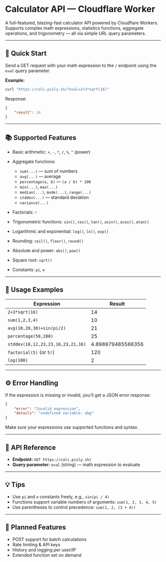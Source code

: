 # Calculator API — Cloudflare Worker

A full-featured, blazing-fast calculator API powered by Cloudflare Workers.
Supports complex math expressions, statistics functions, aggregate operations, and trigonometry — all via simple URL query parameters.

---

## 🚀 Quick Start

Send a GET request with your math expression to the `/` endpoint using the `eval` query parameter.

**Example:**

```bash
curl "https://calc.pixly.sh/?eval=2+3*sqrt(16)"
```

Response:

```json
{
	"result": 14
}
```

---

## 📚 Supported Features

- Basic arithmetic: `+`, `-`, `*`, `/`, `%`, `^` (power)
- Aggregate functions:

  - `sum(...)` — sum of numbers
  - `avg(...)` — average
  - `percentage(a, b)` — `(a / b) * 100`
  - `min(...)`, `max(...)`
  - `median(...)`, `mode(...)`, `range(...)`
  - `stddev(...)` — standard deviation
  - `variance(...)`

- Factorials: `!`
- Trigonometric functions: `sin()`, `cos()`, `tan()`, `asin()`, `acos()`, `atan()`
- Logarithmic and exponential: `log()`, `ln()`, `exp()`
- Rounding: `ceil()`, `floor()`, `round()`
- Absolute and power: `abs()`, `pow()`
- Square root: `sqrt()`
- Constants: `pi`, `e`

---

## 📝 Usage Examples

| Expression                        | Result            |
| --------------------------------- | ----------------- |
| `2+3*sqrt(16)`                    | 14                |
| `sum(1,2,3,4)`                    | 10                |
| `avg(10,20,30)+sin(pi/2)`         | 21                |
| `percentage(50,200)`              | 25                |
| `stddev(10,12,23,23,16,23,21,16)` | 4.898979485566356 |
| `factorial(5)` (or `5!`)          | 120               |
| `log(100)`                        | 2                 |

---

## ⚙️ Error Handling

If the expression is missing or invalid, you’ll get a JSON error response:

```json
{
	"error": "Invalid expression",
	"details": "undefined variable: abg"
}
```

Make sure your expressions use supported functions and syntax.

---

## 🔗 API Reference

- **Endpoint:** `GET https://calc.pixly.sh/`
- **Query parameter:** `eval` (string) — math expression to evaluate

---

## 💡 Tips

- Use `pi` and `e` constants freely, e.g., `sin(pi / 4)`
- Functions support variable numbers of arguments: `sum(1, 2, 3, 4, 5)`
- Use parentheses to control precedence: `sum(1, 2, (3 + 4))`

---

## 🚧 Planned Features

- POST support for batch calculations
- Rate limiting & API keys
- History and logging per user/IP
- Extended function set on demand
